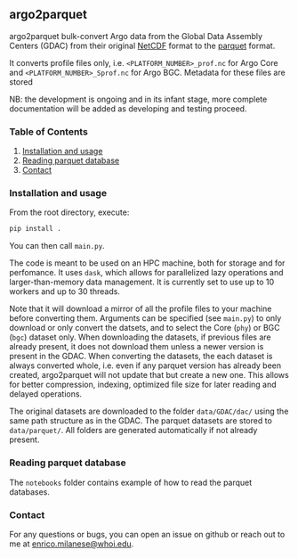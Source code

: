 ## argo2parquet

argo2parquet bulk-convert Argo data from the Global Data Assembly Centers (GDAC) from their original [NetCDF](https://www.unidata.ucar.edu/software/netcdf/) format to the [parquet](https://parquet.apache.org/) format.

It converts profile files only, i.e. `<PLATFORM_NUMBER>_prof.nc` for Argo Core and `<PLATFORM_NUMBER>_Sprof.nc` for Argo BGC. Metadata for these files are stored

NB: the development is ongoing and in its infant stage, more complete documentation will be added as developing and testing proceed.

### Table of Contents
1. [Installation and usage](#installation)
2. [Reading parquet database](#reading-parquet-database)
3. [Contact](#contact)

### Installation and usage
From the root directory, execute:

``` sh
pip install .
```

You can then call `main.py`. 

The code is meant to be used on an HPC machine, both for storage and for perfomance. It uses `dask`, which allows for parallelized lazy operations and larger-than-memory data management. It is currently set to use up to 10 workers and up to 30 threads.

Note that it will download a mirror of all the profile files to your machine before converting them. Arguments can be specified (see `main.py`) to only download or only convert the datsets, and to select the Core (`phy`) or BGC (`bgc`) dataset only. When downloading the datasets, if previous files are already present, it does not download them unless a newer version is present in the GDAC. When converting the datasets, the each dataset is always converted whole, i.e. even if any parquet version has already been created, argo2parquet will not update that but create a new one. This allows for better compression, indexing, optimized file size for later reading and delayed operations.

The original datasets are downloaded to the folder `data/GDAC/dac/` using the same path structure as in the GDAC. The parquet datasets are stored to `data/parquet/`. All folders are generated automatically if not already present. 

### Reading parquet database

The `notebooks` folder contains example of how to read the parquet databases.

### Contact

For any questions or bugs, you can open an issue on github or reach out to me at [enrico.milanese@whoi.edu](mailto:enrico.milanese@whoi.edu).
